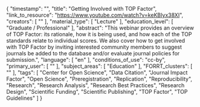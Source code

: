 {
    "timestamp": "",
    "title": "Getting Involved with TOP Factor",
    "link_to_resource": "https://www.youtube.com/watch?v=keKBIyx38XI",
    "creators": [
        ""
    ],
    "material_type": [
        "Lecture"
    ],
    "education_level": [
        "Graduate / Professional"
    ],
    "abstract": "This webinar provides an overview of TOP Factor: its rationale, how it is being used, and how each of the TOP standards relate to individual scores. We also cover how to get involved with TOP Factor by inviting interested community members to suggest journals be added to the database and/or evaluate journal policies for submission.",
    "language": [
        "en"
    ],
    "conditions_of_use": "cc-by",
    "primary_user": [
        ""
    ],
    "subject_areas": [
        "Education"
    ],
    "FORRT_clusters": [
        ""
    ],
    "tags": [
        "Center for Open Science",
        "Data Citation",
        "Journal Impact Factor",
        "Open Science",
        "Preregistration",
        "Replication",
        "Reproducibility",
        "Research",
        "Research Analysis",
        "Research Best Practices",
        "Research Design",
        "Scientific Funding",
        "Scientific Publishing",
        "TOP Factor",
        "TOP Guidelines"
    ]
}